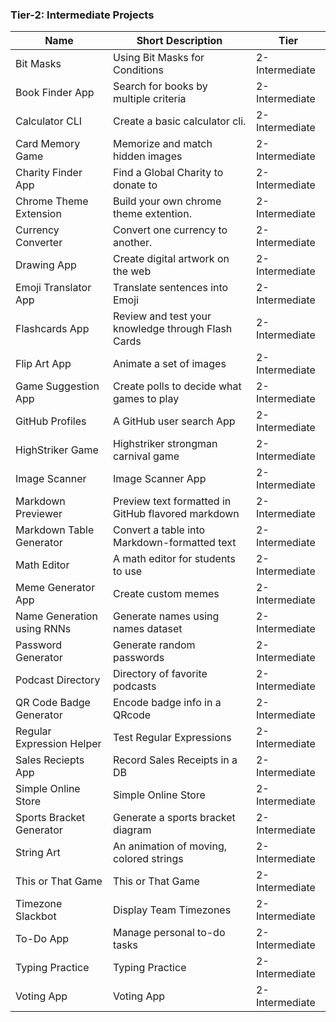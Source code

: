 ### Tier-2: Intermediate Projects

| Name                       | Short Description                                  | Tier           |
| -------------------------- | -------------------------------------------------- | -------------- |
| Bit Masks                  | Using Bit Masks for Conditions                     | 2-Intermediate |
| Book Finder App            | Search for books by multiple criteria              | 2-Intermediate |
| Calculator CLI             | Create a basic calculator cli.                     | 2-Intermediate |
| Card Memory Game           | Memorize and match hidden images                   | 2-Intermediate |
| Charity Finder App         | Find a Global Charity to donate to                 | 2-Intermediate |
| Chrome Theme Extension     | Build your own chrome theme extention.             | 2-Intermediate |
| Currency Converter         | Convert one currency to another.                   | 2-Intermediate |
| Drawing App                | Create digital artwork on the web                  | 2-Intermediate |
| Emoji Translator App       | Translate sentences into Emoji                     | 2-Intermediate |
| Flashcards App             | Review and test your knowledge through Flash Cards | 2-Intermediate |
| Flip Art App               | Animate a set of images                            | 2-Intermediate |
| Game Suggestion App        | Create polls to decide what games to play          | 2-Intermediate |
| GitHub Profiles            | A GitHub user search App                           | 2-Intermediate |
| HighStriker Game           | Highstriker strongman carnival game                | 2-Intermediate |
| Image Scanner              | Image Scanner App                                  | 2-Intermediate |
| Markdown Previewer         | Preview text formatted in GitHub flavored markdown | 2-Intermediate |
| Markdown Table Generator   | Convert a table into Markdown-formatted text       | 2-Intermediate |
| Math Editor                | A math editor for students to use                  | 2-Intermediate |
| Meme Generator App         | Create custom memes                                | 2-Intermediate |
| Name Generation using RNNs | Generate names using names dataset                 | 2-Intermediate |
| Password Generator         | Generate random passwords                          | 2-Intermediate |
| Podcast Directory          | Directory of favorite podcasts                     | 2-Intermediate |
| QR Code Badge Generator    | Encode badge info in a QRcode                      | 2-Intermediate |
| Regular Expression Helper  | Test Regular Expressions                           | 2-Intermediate |
| Sales Reciepts App         | Record Sales Receipts in a DB                      | 2-Intermediate |
| Simple Online Store        | Simple Online Store                                | 2-Intermediate |
| Sports Bracket Generator   | Generate a sports bracket diagram                  | 2-Intermediate |
| String Art                 | An animation of moving, colored strings            | 2-Intermediate |
| This or That Game          | This or That Game                                  | 2-Intermediate |
| Timezone Slackbot          | Display Team Timezones                             | 2-Intermediate |
| To-Do App                  | Manage personal to-do tasks                        | 2-Intermediate |
| Typing Practice            | Typing Practice                                    | 2-Intermediate |
| Voting App                 | Voting App                                         | 2-Intermediate |
